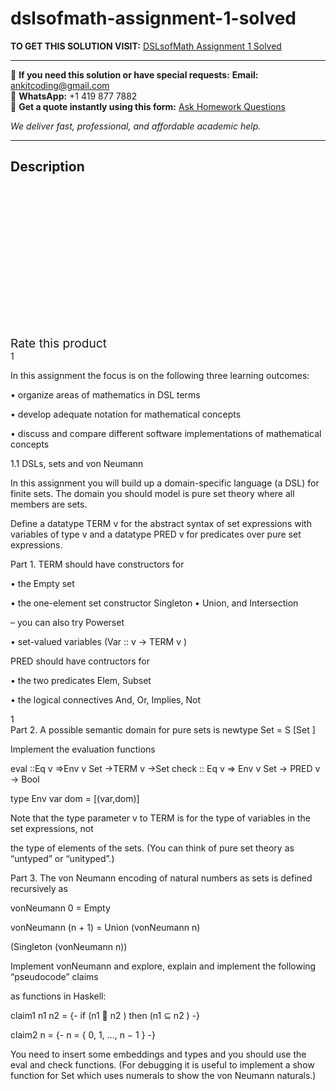 # dslsofmath-assignment-1-solved
**TO GET THIS SOLUTION VISIT:** [DSLsofMath Assignment 1 Solved](https://www.ankitcodinghub.com/product/dslsofmath-assignment-1-solved/)


---

📩 **If you need this solution or have special requests:** **Email:** ankitcoding@gmail.com  
📱 **WhatsApp:** +1 419 877 7882  
📄 **Get a quote instantly using this form:** [Ask Homework Questions](https://www.ankitcodinghub.com/services/ask-homework-questions/)

*We deliver fast, professional, and affordable academic help.*

---

<h2>Description</h2>



<div class="kk-star-ratings kksr-auto kksr-align-center kksr-valign-top" data-payload="{&quot;align&quot;:&quot;center&quot;,&quot;id&quot;:&quot;98682&quot;,&quot;slug&quot;:&quot;default&quot;,&quot;valign&quot;:&quot;top&quot;,&quot;ignore&quot;:&quot;&quot;,&quot;reference&quot;:&quot;auto&quot;,&quot;class&quot;:&quot;&quot;,&quot;count&quot;:&quot;0&quot;,&quot;legendonly&quot;:&quot;&quot;,&quot;readonly&quot;:&quot;&quot;,&quot;score&quot;:&quot;0&quot;,&quot;starsonly&quot;:&quot;&quot;,&quot;best&quot;:&quot;5&quot;,&quot;gap&quot;:&quot;4&quot;,&quot;greet&quot;:&quot;Rate this product&quot;,&quot;legend&quot;:&quot;0\/5 - (0 votes)&quot;,&quot;size&quot;:&quot;24&quot;,&quot;title&quot;:&quot;DSLsofMath Assignment 1 Solved&quot;,&quot;width&quot;:&quot;0&quot;,&quot;_legend&quot;:&quot;{score}\/{best} - ({count} {votes})&quot;,&quot;font_factor&quot;:&quot;1.25&quot;}">

<div class="kksr-stars">

<div class="kksr-stars-inactive">
            <div class="kksr-star" data-star="1" style="padding-right: 4px">


<div class="kksr-icon" style="width: 24px; height: 24px;"></div>
        </div>
            <div class="kksr-star" data-star="2" style="padding-right: 4px">


<div class="kksr-icon" style="width: 24px; height: 24px;"></div>
        </div>
            <div class="kksr-star" data-star="3" style="padding-right: 4px">


<div class="kksr-icon" style="width: 24px; height: 24px;"></div>
        </div>
            <div class="kksr-star" data-star="4" style="padding-right: 4px">


<div class="kksr-icon" style="width: 24px; height: 24px;"></div>
        </div>
            <div class="kksr-star" data-star="5" style="padding-right: 4px">


<div class="kksr-icon" style="width: 24px; height: 24px;"></div>
        </div>
    </div>

<div class="kksr-stars-active" style="width: 0px;">
            <div class="kksr-star" style="padding-right: 4px">


<div class="kksr-icon" style="width: 24px; height: 24px;"></div>
        </div>
            <div class="kksr-star" style="padding-right: 4px">


<div class="kksr-icon" style="width: 24px; height: 24px;"></div>
        </div>
            <div class="kksr-star" style="padding-right: 4px">


<div class="kksr-icon" style="width: 24px; height: 24px;"></div>
        </div>
            <div class="kksr-star" style="padding-right: 4px">


<div class="kksr-icon" style="width: 24px; height: 24px;"></div>
        </div>
            <div class="kksr-star" style="padding-right: 4px">


<div class="kksr-icon" style="width: 24px; height: 24px;"></div>
        </div>
    </div>
</div>


<div class="kksr-legend" style="font-size: 19.2px;">
            <span class="kksr-muted">Rate this product</span>
    </div>
    </div>
<div class="page" title="Page 1">
<div class="layoutArea">
<div class="column">
1

In this assignment the focus is on the following three learning outcomes:

• organize areas of mathematics in DSL terms

• develop adequate notation for mathematical concepts

• discuss and compare different software implementations of mathematical concepts

1.1 DSLs, sets and von Neumann

In this assignment you will build up a domain-specific language (a DSL) for finite sets. The domain you should model is pure set theory where all members are sets.

Define a datatype TERM v for the abstract syntax of set expressions with variables of type v and a datatype PRED v for predicates over pure set expressions.

Part 1. TERM should have constructors for

• the Empty set

• the one-element set constructor Singleton • Union, and Intersection

– you can also try Powerset

• set-valued variables (Var :: v → TERM v )

PRED should have contructors for

• the two predicates Elem, Subset

• the logical connectives And, Or, Implies, Not

</div>
</div>
<div class="layoutArea">
<div class="column">
1

</div>
</div>
</div>
<div class="page" title="Page 2">
<div class="layoutArea">
<div class="column">
Part 2. A possible semantic domain for pure sets is newtype Set = S [Set ]

Implement the evaluation functions

eval ::Eq v ⇒Env v Set →TERM v →Set check :: Eq v ⇒ Env v Set → PRED v → Bool

type Env var dom = [(var,dom)]

Note that the type parameter v to TERM is for the type of variables in the set expressions, not

the type of elements of the sets. (You can think of pure set theory as “untyped” or “unityped”.)

Part 3. The von Neumann encoding of natural numbers as sets is defined recursively as

vonNeumann 0 = Empty

vonNeumann (n + 1) = Union (vonNeumann n)

(Singleton (vonNeumann n))

Implement vonNeumann and explore, explain and implement the following “pseudocode” claims

as functions in Haskell:

claim1 n1 n2 = {- if (n1 􏰀 n2 ) then (n1 ⊆ n2 ) -}

claim2 n = {- n = { 0, 1, …, n − 1 } -}

You need to insert some embeddings and types and you should use the eval and check functions. (For debugging it is useful to implement a show function for Set which uses numerals to show the von Neumann naturals.)

</div>
</div>
</div>
